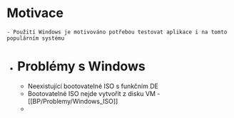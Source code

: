 # Motivace
	- Použití Windows je motivováno potřebou testovat aplikace i na tomto populárním systému
- # Problémy s Windows
	- Neexistující bootovatelné ISO s funkčním DE
	- Bootovatelné ISO nejde vytvořit z disku VM - [[BP/Problemy/Windows_ISO]]
	-